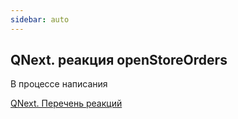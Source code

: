 ```yaml
---
sidebar: auto
---
```


## QNext. реакция openStoreOrders

В процессе написания



[QNext. Перечень реакций](/docs-test/ph/QNext-admin-reaction-about-05-01)